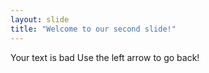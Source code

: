 ```yaml
---
layout: slide
title: "Welcome to our second slide!"
---
```

Your text is bad
Use the left arrow to go back!
